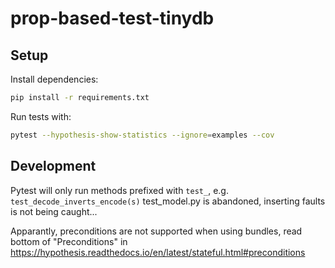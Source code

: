 # prop-based-test-tinydb
## Setup
Install dependencies:
```bash
pip install -r requirements.txt
```
Run tests with:
```bash
pytest --hypothesis-show-statistics --ignore=examples --cov
```
## Development
Pytest will only run methods prefixed with `test_`, e.g. `test_decode_inverts_encode(s)`
test_model.py is abandoned, inserting faults is not being caught...

Apparantly, preconditions are not supported when using bundles, read bottom of "Preconditions" in https://hypothesis.readthedocs.io/en/latest/stateful.html#preconditions
